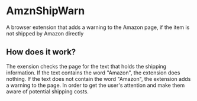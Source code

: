 # AmznShipWarn
A browser extension that adds a warning to the Amazon page, if the item is not shipped by Amazon directly

## How does it work?
The exension checks the page for the text that holds the shipping information. If the text contains the word "Amazon", the extension does nothing. If the text does not contain the word "Amazon", the extension adds a warning to the page. In order to get the user's attention and make them aware of potential shipping costs.